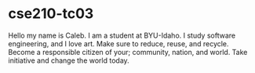 # cse210-tc03

Hello my name is Caleb.
I am a student at BYU-Idaho. I study software engineering, and I love art.
Make sure to reduce, reuse, and recycle.
Become a responsible citizen of your; community, nation, and world.
Take initiative and change the world today.
